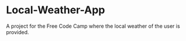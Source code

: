 # Local-Weather-App
A project for the Free Code Camp where the local weather of the user is provided.
